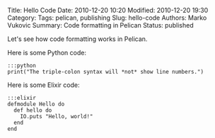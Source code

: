 Title: Hello Code
Date: 2010-12-20 10:20
Modified: 2010-12-20 19:30
Category:
Tags: pelican, publishing
Slug: hello-code
Authors: Marko Vukovic
Summary: Code formatting in Pelican
Status: published

Let's see how code formatting works in Pelican.

Here is some Python code:

    :::python
    print("The triple-colon syntax will *not* show line numbers.")

Here is some Elixir code:

    :::elixir
    defmodule Hello do
      def hello do
        IO.puts "Hello, world!"
      end
    end

